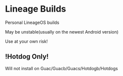 # Lineage Builds

Personal LineageOS builds

May be unstable(usually on the newest Android version)

Use at your own risk!

## !Hotdog Only! 
Will not install on Guac/Guacb/Guacs/Hotdogb/Hotdogs
